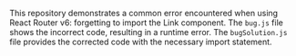 This repository demonstrates a common error encountered when using React Router v6: forgetting to import the Link component.  The `bug.js` file shows the incorrect code, resulting in a runtime error. The `bugSolution.js` file provides the corrected code with the necessary import statement.